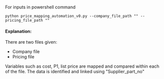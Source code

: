 For inputs in powershell command

```
python price_mapping_automation_v0.py --company_file_path "" --pricing_file_path ""

```
</n>


#### Explanation:

There are two files given:
- Company file
- Pricing file 


 Variables such as cost, P1, list price are mapped and compared within each of the file.
 The data is identified and linked using "Supplier_part_no"
